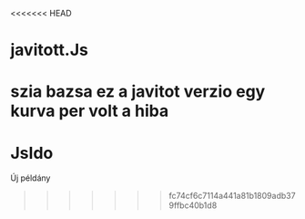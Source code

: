 <<<<<<< HEAD
# javitott.Js
szia bazsa ez  a javitot verzio egy kurva per volt a hiba
=======
# JsIdo
Új példány
>>>>>>> fc74cf6c7114a441a81b1809adb379ffbc40b1d8
